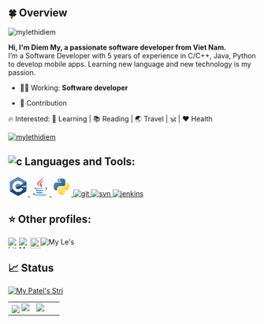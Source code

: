 <!-- <img src="https://media.giphy.com/media/ii0NswbQJl8PX5ZBtT/giphy.gif" width="400px"> -->

<h2 align="left">🍀 Overview </h2>
<p align="left"> <img src="https://komarev.com/ghpvc/?username=mylethidiem&label=Profile%20views&color=0e75b6&style=flat" alt="mylethidiem" /> </p>

**Hi, I'm Diem My, a passionate software developer from Viet Nam.** \
I’m a Software Developer with 5 years of experience in C/C++, Java, Python to develop mobile apps. Learning new language and new technology is my passion. 

- 👩‍💻 Working: **Software developer**

- 💚 Contribution

🔥 Interested: 🌱 Learning  |  📚 Reading | 🌏 Travel | 🕉 | ❤️ Health

<p align="left"> <a href="https://github.com/ryo-ma/github-profile-trophy"><img src="https://github-profile-trophy.vercel.app/?username=mylethidiem" alt="mylethidiem" /></a> </p>


<h2 align="left"> <img src="https://www.svgrepo.com/show/273713/computing-programming-language.svg" alt="c" width="40" height="40"/> Languages and Tools:</h2>
<p align="left"> 
<a href="https://en.cppreference.com/w/" target="_blank"> 
  <img src="https://raw.githubusercontent.com/github/explore/80688e429a7d4ef2fca1e82350fe8e3517d3494d/topics/cpp/cpp.png" alt="c" width="40" height="40"/> </a> 
<a href="https://www.java.com" target="_blank"> <img src="https://raw.githubusercontent.com/devicons/devicon/master/icons/java/java-original.svg" alt="java" width="40" height="40"/> </a> 
<!-- <a href="https://www.mysql.com/" target="_blank"> <img src="https://raw.githubusercontent.com/devicons/devicon/master/icons/mysql/mysql-original-wordmark.svg" alt="mysql" width="40" height="40"/> </a> -->
<a href="https://www.python.org" target="_blank"> <img src="https://raw.githubusercontent.com/devicons/devicon/master/icons/python/python-original.svg" alt="python" width="40" height="40"/> </a>
<a href="https://git-scm.com/" target="_blank"> 
  <img src="https://www.vectorlogo.zone/logos/git-scm/git-scm-icon.svg" alt="git" width="40" height="40"/> </a>
<a href="https://subversion.apache.org/" target="_blank"> <img src="https://upload.wikimedia.org/wikipedia/commons/2/22/Apache_Subversion_logo.svg" alt="svn" width="40" height="40"/> </a>
  <a href="https://www.jenkins.io/" target="_blank"> <img src="https://www.jenkins.io/images/logos/jenkins/jenkins.svg" alt="jenkins" width="40" height="40"/> </a>
</p>



<h2 align="left">⭐ Other profiles: </h2>
<a href="https://www.linkedin.com/in/lethidiemmy-gryffindor/">
<img align="left" src="https://raw.githubusercontent.com/rahuldkjain/github-profile-readme-generator/master/src/images/icons/Social/linked-in-alt.svg" alt="https://www.linkedin.com/in/lethidiemmy-gryffindor/" height="22" width="22" /></a>
  <a href="https://www.kaggle.com/banhmuy">
  <img align="left" src="https://raw.githubusercontent.com/rahuldkjain/github-profile-readme-generator/master/src/images/icons/Social/kaggle.svg" alt="My Le's kaggle" height="22" width="22" /></a>
<a href="https://auth.geeksforgeeks.org/user/diemmylethi">
  <img align="left" src="https://raw.githubusercontent.com/rahuldkjain/github-profile-readme-generator/master/src/images/icons/Social/geeks-for-geeks.svg" alt=""My Le's Geek" height="22" width="22" />
  <a href="https://leetcode.com/lethidiemmy961996/">
  <img align="left" src="https://assets.leetcode.com/static_assets/public/webpack_bundles/images/logo-dark.e99485d9b.svg" alt="My Le's leetecode" height="20" width="80" /></a>
  </a>
<br />


<h2 align="left">📈 Status</h2>

[![My Patel's Stri](https://streak-stats.demolab.com?user=mylethidiem&theme=dark&border_radius=7&mode=weekly)](https://git.io/streak-stats)

<table>
  <td width="48%">
    <img align="center" src="https://github-readme-stats.vercel.app/api/top-langs?username=mylethidiem&show_icons=true&locale=en&layout=compact&theme=gotham&hide_border=true" />
    <img src="https://github-readme-stats.vercel.app/api?username=mylethidiem&show_icons=true&locale=en&theme=gotham&hide_border=true" />
  </td>
  <td width="52%">
     <img src="https://leetcode.card.workers.dev/lethidiemmy961996?theme=dark&font=source_code_pro&extension=activity&hide_border=true" />               
  </td>
</tr>
<table>

